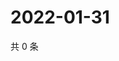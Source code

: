 # 2022-01-31

共 0 条

<!-- BEGIN WEIBO -->
<!-- 最后更新时间 Mon Jan 31 2022 17:00:45 GMT+0800 (China Standard Time) -->

<!-- END WEIBO -->
